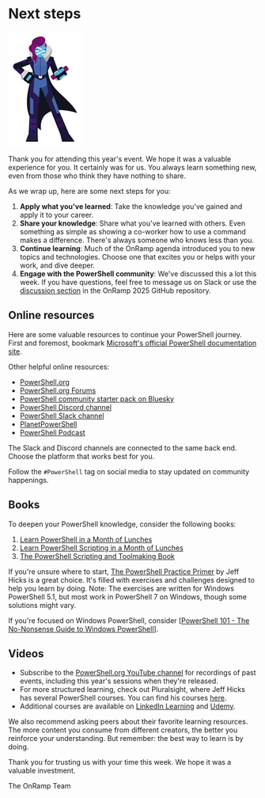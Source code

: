 # Next steps

![ms powershell](images/PowerShell-transparent-thumb.jpg)

Thank you for attending this year's event. We hope it was a valuable experience for you. It
certainly was for us. You always learn something new, even from those who think they have nothing to
share.

As we wrap up, here are some next steps for you:

1. **Apply what you've learned**: Take the knowledge you've gained and apply it to your career.
1. **Share your knowledge**: Share what you've learned with others. Even something as simple as
   showing a co-worker how to use a command makes a difference. There's always someone who knows
   less than you.
1. **Continue learning**: Much of the OnRamp agenda introduced you to new topics and technologies.
   Choose one that excites you or helps with your work, and dive deeper.
1. **Engage with the PowerShell community**: We've discussed this a lot this week. If you have
   questions, feel free to message us on Slack or use the [discussion section][discussions] in the
   OnRamp 2025 GitHub repository.

## Online resources

Here are some valuable resources to continue your PowerShell journey. First and foremost, bookmark
[Microsoft's official PowerShell documentation site][powershell-docs].

Other helpful online resources:

- [PowerShell.org][powershell-org]
- [PowerShell.org Forums][powershell-org-forums]
- [PowerShell community starter pack on Bluesky][starter-pack]
- [PowerShell Discord channel][discord]
- [PowerShell Slack channel][slack]
- [PlanetPowerShell][planet-powershell]
- [PowerShell Podcast][powershell-podcast]

The Slack and Discord channels are connected to the same back end. Choose the platform that works
best for you.

Follow the `#PowerShell` tag on social media to stay updated on community happenings.

## Books

To deepen your PowerShell knowledge, consider the following books:

1. [Learn PowerShell in a Month of Lunches][powershell-month-lunches]
1. [Learn PowerShell Scripting in a Month of Lunches][scripting-month-lunches]
1. [The PowerShell Scripting and Toolmaking Book][scripting-toolmaking]

If you're unsure where to start, [The PowerShell Practice Primer][psprimer] by Jeff Hicks is a great
choice. It's filled with exercises and challenges designed to help you learn by doing. Note: The
exercises are written for Windows PowerShell 5.1, but most work in PowerShell 7 on Windows, though
some solutions might vary.

If you're focused on Windows PowerShell, consider
[[PowerShell 101 - The No-Nonsense Guide to Windows PowerShell][powershell101]].

## Videos

- Subscribe to the [PowerShell.org YouTube channel][youtube] for recordings of past events,
  including this year's sessions when they're released.
- For more structured learning, check out Pluralsight, where Jeff Hicks has several PowerShell
  courses. You can find his courses [here][pluralsight].
- Additional courses are available on [LinkedIn Learning][linkedin-learning] and
  [Udemy][udemy].

We also recommend asking peers about their favorite learning resources. The more content you consume
from different creators, the better you reinforce your understanding. But remember: the best way to
learn is by doing.

Thank you for trusting us with your time this week. We hope it was a valuable investment.

The OnRamp Team

<!-- link references -->

[discussions]: https://github.com/devops-collective-inc/OnRamp-2025/discussions
[powershell-docs]: https://learn.microsoft.com/powershell/
[powershell-org]: https://powershell.org/
[powershell-org-forums]: https://powershell.org/forums/
[starter-pack]: https://go.bsky.app/9ozmoAY
[discord]: https://aka.ms/psdiscord
[slack]: https://aka.ms/psslack
[planet-powershell]: https://www.planetpowershell.com/
[powershell-podcast]: https://powershellpodcast.org/
[powershell-month-lunches]: https://www.manning.com/books/learn-powershell-in-a-month-of-lunches
[scripting-month-lunches]: https://www.manning.com/books/learn-powershell-scripting-in-a-month-of-lunches
[scripting-toolmaking]: https://www.manning.com/books/the-powershell-scripting-and-toolmaking-book
[psprimer]: https://leanpub.com/psprimer
[powershell101]: https://leanpub.com/powershell101
[youtube]: https://www.youtube.com/c/PowerShellorg
[pluralsight]: https://app.pluralsight.com/profile/author/jeff-hicks
[linkedin-learning]: https://www.linkedin.com/learning/
[udemy]: https://www.udemy.com/
